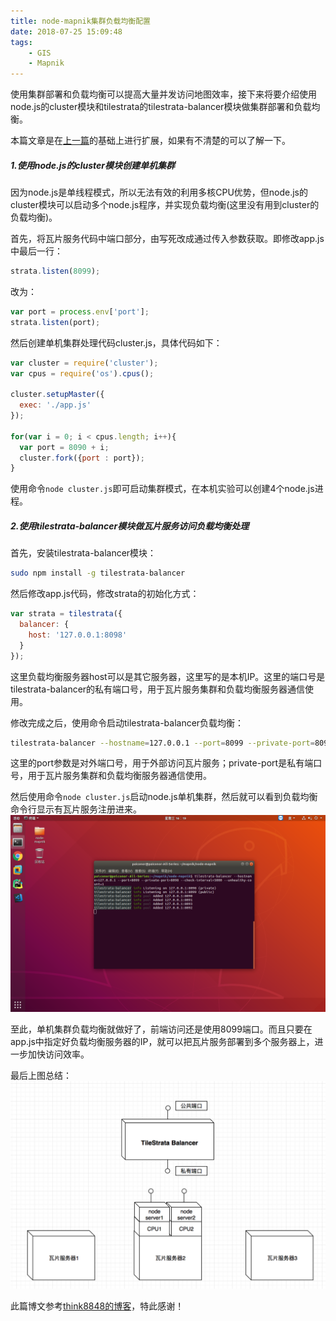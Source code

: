 ```yaml
---
title: node-mapnik集群负载均衡配置
date: 2018-07-25 15:09:48
tags: 
	- GIS
	- Mapnik
---
```


使用集群部署和负载均衡可以提高大量并发访问地图效率，接下来将要介绍使用node.js的cluster模块和tilestrata的tilestrata-balancer模块做集群部署和负载均衡。

本篇文章是在[上一篇](http://www.baiguangnan.com/2018/06/25/nodemapniktest/)的基础上进行扩展，如果有不清楚的可以了解一下。

##### 1.使用node.js的cluster模块创建单机集群
因为node.js是单线程模式，所以无法有效的利用多核CPU优势，但node.js的cluster模块可以启动多个node.js程序，并实现负载均衡(这里没有用到cluster的负载均衡)。

首先，将瓦片服务代码中端口部分，由写死改成通过传入参数获取。即修改app.js中最后一行：
```javascript
strata.listen(8099);
```
改为：
```javascript
var port = process.env['port'];
strata.listen(port);
```

然后创建单机集群处理代码cluster.js，具体代码如下：
```javascript
var cluster = require('cluster');
var cpus = require('os').cpus();

cluster.setupMaster({
  exec: './app.js'
});

for(var i = 0; i < cpus.length; i++){
  var port = 8090 + i;
  cluster.fork({port : port});
}
```

使用命令`node cluster.js`即可启动集群模式，在本机实验可以创建4个node.js进程。

##### 2.使用tilestrata-balancer模块做瓦片服务访问负载均衡处理

首先，安装tilestrata-balancer模块：
```bash
sudo npm install -g tilestrata-balancer
```

然后修改app.js代码，修改strata的初始化方式：
```javascript
var strata = tilestrata({
  balancer: {
    host: '127.0.0.1:8098'
  }
});
```

这里负载均衡服务器host可以是其它服务器，这里写的是本机IP。这里的端口号是tilestrata-balancer的私有端口号，用于瓦片服务集群和负载均衡服务器通信使用。

修改完成之后，使用命令启动tilestrata-balancer负载均衡：
```bash
tilestrata-balancer --hostname=127.0.0.1 --port=8099 --private-port=8098 --check-interval=5000 --unhealthy-count=1
```

这里的port参数是对外端口号，用于外部访问瓦片服务；private-port是私有端口号，用于瓦片服务集群和负载均衡服务器通信使用。

然后使用命令`node cluster.js`启动node.js单机集群，然后就可以看到负载均衡命令行显示有瓦片服务注册进来。
![集群和负载均衡](nodemapnikcluster/2.png)

至此，单机集群负载均衡就做好了，前端访问还是使用8099端口。而且只要在app.js中指定好负载均衡服务器的IP，就可以把瓦片服务部署到多个服务器上，进一步加快访问效率。

最后上图总结：
![集群和负载均衡](nodemapnikcluster/1.png)

此篇博文参考[think8848的博客](http://www.cnblogs.com/think8848/p/6357727.html)，特此感谢！